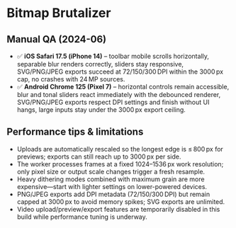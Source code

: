# Bitmap Brutalizer

## Manual QA (2024-06)
- ✅ **iOS Safari 17.5 (iPhone 14)** – toolbar mobile scrolls horizontally, separable blur renders correctly, sliders stay responsive, SVG/PNG/JPEG exports succeed at 72/150/300 DPI within the 3000 px cap, no crashes with 24 MP sources.
- ✅ **Android Chrome 125 (Pixel 7)** – horizontal controls remain accessible, blur and tonal sliders react immediately with the debounced renderer, SVG/PNG/JPEG exports respect DPI settings and finish without UI hangs, large inputs stay under the 3000 px export ceiling.

## Performance tips & limitations
- Uploads are automatically rescaled so the longest edge is ≤ 800 px for previews; exports can still reach up to 3000 px per side.
- The worker processes frames at a fixed 1024–1536 px work resolution; only pixel size or output scale changes trigger a fresh resample.
- Heavy dithering modes combined with maximum grain are more expensive—start with lighter settings on lower-powered devices.
- PNG/JPEG exports add DPI metadata (72/150/300 DPI) but remain capped at 3000 px to avoid memory spikes; SVG exports are unlimited.
- Video upload/preview/export features are temporarily disabled in this build while performance tuning is underway.
